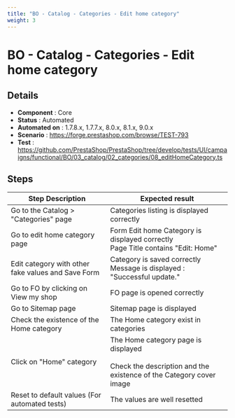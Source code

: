 ```yaml
---
title: "BO - Catalog - Categories - Edit home category"
weight: 3
---
```


# BO - Catalog - Categories - Edit home category
## Details
* **Component** : Core
* **Status** : Automated
* **Automated on** : 1.7.8.x, 1.7.7.x, 8.0.x, 8.1.x, 9.0.x
* **Scenario** : https://forge.prestashop.com/browse/TEST-793
* **Test** : https://github.com/PrestaShop/PrestaShop/tree/develop/tests/UI/campaigns/functional/BO/03_catalog/02_categories/08_editHomeCategory.ts

## Steps
| Step Description | Expected result |
| ----- | ----- |
| Go to the Catalog > "Categories" page | Categories listing is displayed correctly |
| Go to edit home category page | Form Edit home Category is displayed correctly<br>Page Title contains "Edit: Home" |
| Edit category with other fake values and Save Form | Category is saved correctly<br>Message is displayed : "Successful update." |
| Go to FO by clicking on View my shop | FO page is opened correctly |
| Go to Sitemap page | Sitemap page is displayed |
| Check the existence of the Home category | The Home category exist in categories |
| Click on "Home" category | The Home category page is displayed<br><br>Check the description and the existence of the Category cover image |
| Reset to default values (For automated tests) | The values are well resetted |

